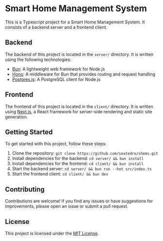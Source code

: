 # Smart Home Management System

This is a Typescript project for a Smart Home Management System. It consists of a backend server and a frontend client.

## Backend

The backend of this project is located in the `server/` directory. It is written using the following technologies:

- [Bun](https://github.com/bunjs/bun): A lightweight web framework for Node.js
- [Hono](https://github.com/bunjs/hono): A middleware for Bun that provides routing and request handling
- [Postgres.js](https://github.com/porsager/postgres): A PostgreSQL client for Node.js

## Frontend

The frontend of this project is located in the `client/` directory. It is written using [Next.js](https://nextjs.org/), a React framework for server-side rendering and static site generation.

## Getting Started

To get started with this project, follow these steps:

1. Clone the repository: `git clone https://github.com/seatedro/shems.git`
2. Install dependencies for the backend: `cd server/ && bun install`
3. Install dependencies for the frontend: `cd client/ && bun install`
4. Start the backend server: `cd server/ && bun run --hot src/index.ts`
5. Start the frontend client: `cd client/ && bun dev`

## Contributing

Contributions are welcome! If you find any issues or have suggestions for improvements, please open an issue or submit a pull request.

## License

This project is licensed under the [MIT License](LICENSE).
